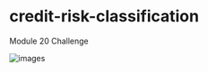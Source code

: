 # credit-risk-classification
Module 20 Challenge

![images](https://github.com/user-attachments/assets/df976355-3df3-4705-9639-80b1597c511f)
